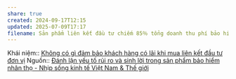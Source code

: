```yaml
---
share: true
created: 2024-09-17T12:15
updated: 2025-07-09T17:17
filename: Sản phẩm liên kết đầu tư chiếm 85％ tổng doanh thu phí bảo hiểm trên toàn thị trường năm 2022
---
```

Khái niệm:: 
[Không có gì đảm bảo khách hàng có lãi khi mua liên kết đầu tư đơn vị](./Kh%C3%B4ng%20c%C3%B3%20g%C3%AC%20%C4%91%E1%BA%A3m%20b%E1%BA%A3o%20kh%C3%A1ch%20h%C3%A0ng%20c%C3%B3%20l%C3%A3i%20khi%20mua%20li%C3%AAn%20k%E1%BA%BFt%20%C4%91%E1%BA%A7u%20t%C6%B0%20%C4%91%C6%A1n%20v%E1%BB%8B.md)
Nguồn:: [Đánh lận yếu tố rủi ro và sinh lời trong sản phẩm bảo hiểm nhân thọ - Nhịp sống kinh tế Việt Nam & Thế giới](https://vneconomy.vn/danh-lan-yeu-to-rui-ro-va-sinh-loi-trong-san-pham-bao-hiem-nhan-tho.htm)

 

